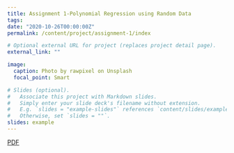 ```yaml
---
title: Assignment 1-Polynomial Regression using Random Data
tags:
date: "2020-10-26T00:00:00Z"
permalink: /content/project/assignment-1/index

# Optional external URL for project (replaces project detail page).
external_link: ""

image:
  caption: Photo by rawpixel on Unsplash
  focal_point: Smart

# Slides (optional).
#   Associate this project with Markdown slides.
#   Simply enter your slide deck's filename without extension.
#   E.g. `slides = "example-slides"` references `content/slides/example-slides.md`.
#   Otherwise, set `slides = ""`.
slides: example
---
```


[PDF](/content/1.pdf)





